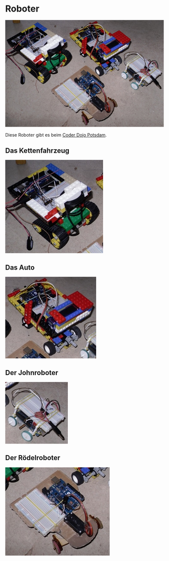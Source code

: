Roboter
=======

![Die vier Roboter](bilder/roboter.jpg)

Diese Roboter gibt es beim [Coder Dojo Potsdam](http://zen.coderdojo.com/dojo/861).

Das Kettenfahrzeug
------------------

[![](legokettenfahrzeug/legokettenfahrzeug.jpg)](legokettenfahrzeug#legokettenfahrzeug)

Das Auto
--------

[![](legoauto/legoauto.jpg)](legoauto#legoauto)

Der Johnroboter
---------------

[![](john/john.jpg)](john#john)


Der Rödelroboter
----------------

[![](roedel/roedel.jpg)](roedel#rödel)


